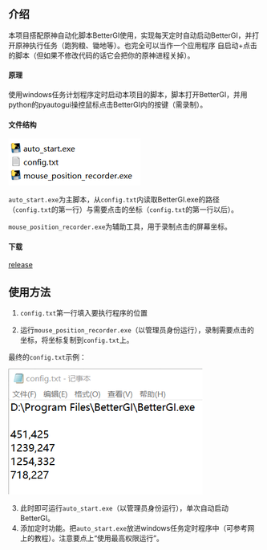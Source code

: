 ## 介绍

本项目搭配原神自动化脚本BetterGI使用，实现每天定时自动启动BetterGI，并打开原神执行任务（跑狗粮、锄地等）。也完全可以当作一个应用程序 自启动+点击 的脚本（但如果不修改代码的话它会把你的原神进程关掉）。

#### 原理

使用windows任务计划程序定时启动本项目的脚本，脚本打开BetterGI，并用python的pyautogui操控鼠标点击BetterGI内的按键（需录制）。

#### 文件结构

![image-20250528225422859](readme.assets/image-20250528225422859.png)

`auto_start.exe`为主脚本，从`config.txt`内读取BetterGI.exe的路径（`config.txt`的第一行）与需要点击的坐标（`config.txt`的第一行以后）。

`mouse_position_recorder.exe`为辅助工具，用于录制点击的屏幕坐标。

#### 下载

[release](todo)



## 使用方法

1. `config.txt`第一行填入要执行程序的位置

2. 运行`mouse_position_recorder.exe`（以管理员身份运行），录制需要点击的坐标，将坐标复制到`config.txt`上。

最终的`config.txt`示例：

![image-20250528232521071](readme.assets/image-20250528232521071.png)

3. 此时即可运行`auto_start.exe`（以管理员身份运行），单次自动启动BetterGI。
4. 添加定时功能。把`auto_start.exe`放进windows任务定时程序中（可参考网上的教程）。注意要点上“使用最高权限运行”。

